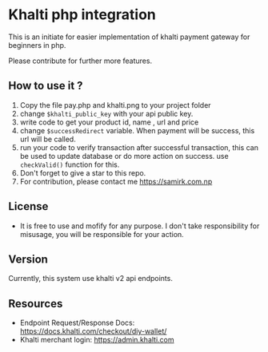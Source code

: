 # Khalti php integration

This is an initiate for easier implementation of khalti payment gateway for beginners in php.

Please contribute for further more features.

## How to use it ?

1. Copy the file pay.php and khalti.png to your project folder
2. change `$khalti_public_key` with your api public key.
3. write code to get your product id, name , url and price
4. change `$successRedirect` variable. When payment will be success, this url will be called.
5. run your code to verify transaction after successful transaction, this can be used to update database or do more action on success. use `checkValid()` function for this.
6. Don't forget to give a star to this repo.
7. For contribution, please contact me https://samirk.com.np

## License

- It is free to use and mofify for any purpose. I don't take responsibility for misusage, you will be responsible for your action.

## Version

Currently, this system use khalti v2 api endpoints.

## Resources

- Endpoint Request/Response Docs: https://docs.khalti.com/checkout/diy-wallet/
- Khalti merchant login: https://admin.khalti.com
